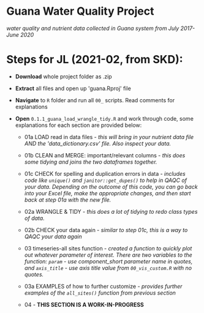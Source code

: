 # Guana Water Quality Project
*water quality and nutrient data collected in Guana system from July 2017-June 2020*

# Steps for JL (2021-02, from SKD):

- **Download** whole project folder as .zip
- **Extract** all files and open up 'guana.Rproj' file
- **Navigate** to `R` folder and run all `00_` scripts. Read comments for explanations
- **Open** `0.1.1_guana_load_wrangle_tidy.R` and work through code, some explanations for each section are provided below:

  - 01a LOAD read in data files - *this will bring in your nutrient data file AND the 'data_dictionary.csv' file. Also inspect your data.* 
  
  - 01b CLEAN and MERGE: important/relevant columns - *this does some tidying and joins the two dataframes together.*
  
  - 01c CHECK for spelling and duplication errors in data - *includes code like `unique()` and `janitor::get_dupes()` to help in QAQC of your data. Depending on the outcome of this code, you can go back into your Excel file, make the appropriate changes, and then start back at step 01a with the new file.*
  
  - 02a WRANGLE & TIDY - *this does a lot of tidying to redo class types of data.*
  
  - 02b CHECK your data again - *similar to step 01c, this is a way to QAQC your data again*
  
  - 03 timeseries-all sites function - *created a function to quickly plot out whatever parameter of interest. There are two variables to the function: `param` - use component_short parameter name in quotes, and `axis_title` - use axis title value from `00_vis_custom.R` with no quotes.*
  
  - 03a EXAMPLES of how to further customize - *provides further examples of the `all_sites()` function from previous section*
  
  - 04 - **THIS SECTION IS A WORK-IN-PROGRESS**
